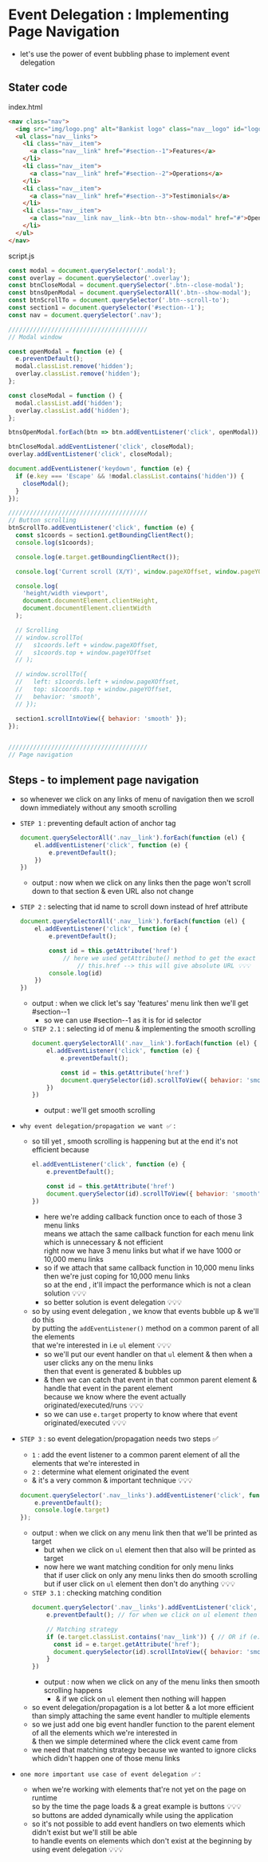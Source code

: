 # Event Delegation : Implementing Page Navigation

- let's use the power of event bubbling phase to implement event delegation 

## Stater code 

index.html
```html
<nav class="nav">
  <img src="img/logo.png" alt="Bankist logo" class="nav__logo" id="logo"/>
  <ul class="nav__links">
    <li class="nav__item">
      <a class="nav__link" href="#section--1">Features</a>
    </li>
    <li class="nav__item">
      <a class="nav__link" href="#section--2">Operations</a>
    </li>
    <li class="nav__item">
      <a class="nav__link" href="#section--3">Testimonials</a>
    </li>
    <li class="nav__item">
      <a class="nav__link nav__link--btn btn--show-modal" href="#">Open account</a>
    </li>
  </ul>
</nav>
```

script.js 
```js
const modal = document.querySelector('.modal');
const overlay = document.querySelector('.overlay');
const btnCloseModal = document.querySelector('.btn--close-modal');
const btnsOpenModal = document.querySelectorAll('.btn--show-modal');
const btnScrollTo = document.querySelector('.btn--scroll-to');
const section1 = document.querySelector('#section--1');
const nav = document.querySelector('.nav');

///////////////////////////////////////
// Modal window

const openModal = function (e) {
  e.preventDefault();
  modal.classList.remove('hidden');
  overlay.classList.remove('hidden');
};

const closeModal = function () {
  modal.classList.add('hidden');
  overlay.classList.add('hidden');
};

btnsOpenModal.forEach(btn => btn.addEventListener('click', openModal));

btnCloseModal.addEventListener('click', closeModal);
overlay.addEventListener('click', closeModal);

document.addEventListener('keydown', function (e) {
  if (e.key === 'Escape' && !modal.classList.contains('hidden')) {
    closeModal();
  }
});

///////////////////////////////////////
// Button scrolling
btnScrollTo.addEventListener('click', function (e) {
  const s1coords = section1.getBoundingClientRect();
  console.log(s1coords);

  console.log(e.target.getBoundingClientRect());

  console.log('Current scroll (X/Y)', window.pageXOffset, window.pageYOffset);

  console.log(
    'height/width viewport',
    document.documentElement.clientHeight,
    document.documentElement.clientWidth
  );

  // Scrolling
  // window.scrollTo(
  //   s1coords.left + window.pageXOffset,
  //   s1coords.top + window.pageYOffset
  // );

  // window.scrollTo({
  //   left: s1coords.left + window.pageXOffset,
  //   top: s1coords.top + window.pageYOffset,
  //   behavior: 'smooth',
  // });

  section1.scrollIntoView({ behavior: 'smooth' });
});


///////////////////////////////////////
// Page navigation
```

## Steps - to implement page navigation

- so whenever we click on any links of menu of navigation then we scroll down immediately without any smooth scrolling 

- `STEP 1` : preventing default action of anchor tag
    ```js
    document.querySelectorAll('.nav__link').forEach(function (el) {
        el.addEventListener('click', function (e) {
            e.preventDefault();
        })   
    })   
    ```
    - output : now when we click on any links then the page won't scroll down to that section & even URL also not change

- `STEP 2` : selecting that id name to scroll down instead of href attribute
    ```js
    document.querySelectorAll('.nav__link').forEach(function (el) {
        el.addEventListener('click', function (e) {
            e.preventDefault();

            const id = this.getAttribute('href') 
                // here we used getAttribute() method to get the exact value of href instead of doing like this 
                    // this.href --> this will give absolute URL 💡💡💡
            console.log(id)
        })   
    })
    ```
    - output : when we click let's say 'features' menu link then we'll get #section--1
        - so we can use #section--1 as it is for id selector
    - `STEP 2.1` : selecting id of menu & implementing the smooth scrolling 
        ```js
        document.querySelectorAll('.nav__link').forEach(function (el) {
            el.addEventListener('click', function (e) {
                e.preventDefault();

                const id = this.getAttribute('href') 
                document.querySelector(id).scrollToView({ behavior: 'smooth' })
            })   
        })
        ```
        - output : we'll get smooth scrolling 

- `why event delegation/propagation we want ✅` : 
    - so till yet , smooth scrolling is happening but at the end it's not efficient because 
        ```js
        el.addEventListener('click', function (e) {
            e.preventDefault();

            const id = this.getAttribute('href') 
            document.querySelector(id).scrollToView({ behavior: 'smooth' })
        })
        ```
        - here we're adding callback function once to each of those 3 menu links <br>
            means we attach the same callback function for each menu link which is unnecessary & not efficient <br>
            right now we have 3 menu links but what if we have 1000 or 10,000 menu links
        - so if we attach that same callback function in 10,000 menu links then we're just coping for 10,000 menu links <br>
            so at the end , it'll impact the performance which is not a clean solution 💡💡💡
        - so better solution is event delegation 💡💡💡
    - so by using event delegation , we know that events bubble up & we'll do this <br>
        by putting the `addEventListener()` method on a common parent of all the elements <br>
        that we're interested in i.e `ul` element 💡💡💡
        - so we'll put our event handler on that `ul` element & then when a user clicks any on the menu links <br>
            then that event is generated & bubbles up
        - & then we can catch that event in that common parent element & handle that event in the parent element <br>
            because we know where the event actually originated/executed/runs 💡💡💡
        - so we can use `e.target` property to know where that event originated/executed 💡💡💡

- `STEP 3` : so event delegation/propagation needs two steps ✅
    - `1` : add the event listener to a common parent element of all the elements that we're interested in    
    - `2` : determine what element originated the event 
    - & it's a very common & important technique 💡💡💡
    ```js
    document.querySelector('.nav__links').addEventListener('click', function (e) {
        e.preventDefault();
        console.log(e.target) 
    });
    ```
    - output : when we click on any menu link then that we'll be printed as target 
        - but when we click on `ul` element then that also will be printed as target
        - now here we want matching condition for only menu links <br> 
            that if user click on only any menu links then do smooth scrolling <br>
            but if user click on `ul` element then don't do anything 💡💡💡
    - `STEP 3.1` : checking matching condition
        ```js
        document.querySelector('.nav__links').addEventListener('click', function (e) {
            e.preventDefault(); // for when we click on ul element then prevent the default action

            // Matching strategy
            if (e.target.classList.contains('nav__link')) { // OR if (e.target.matches('.nav__link')) 💡💡💡
              const id = e.target.getAttribute('href');
              document.querySelector(id).scrollIntoView({ behavior: 'smooth' });
            }
        })
        ```
        - output : now when we click on any of the menu links then smooth scrolling happens
            - & if we click on `ul` element then nothing will happen
    - so event delegation/propagation is a lot better & a lot more efficient <br>
        than simply attaching the same event handler to multiple elements
    - so we just add one big event handler function to the parent element of all the elements which we're interested in <br> 
        & then we simple determined where the click event came from
    - we need that matching strategy because we wanted to ignore clicks which didn't happen one of those menu links

- `one more important use case of event delegation ✅` : 
    - when we're working with elements that're not yet on the page on runtime <br>
        so by the time the page loads & a great example is buttons 💡💡💡 <br>
        so buttons are added dynamically while using the application 
    - so it's not possible to add event handlers on two elements which didn't exist but we'll still be able <br>
        to handle events on elements which don't exist at the beginning by using event delegation 💡💡💡
